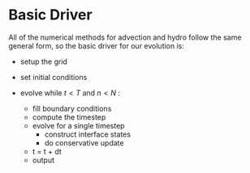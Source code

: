 # Basic Driver

All of the numerical methods for advection and hydro follow the same
general form, so the basic driver for our evolution is:

* setup the grid

* set initial conditions

* evolve while $t < T$ and $n < N$ :

  * fill boundary conditions
  * compute the timestep
  * evolve for a single timestep
    * construct interface states
    * do conservative update
  * t = t + dt
  * output
